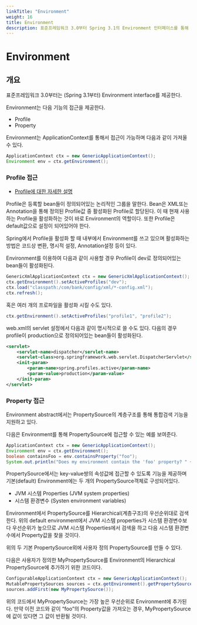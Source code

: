 ```yaml
---
linkTitle: "Environment"
weight: 16
title: Environment
description: 표준프레임워크 3.0부터 Spring 3.1의 Environment 인터페이스를 통해 Profile과 Property에 접근할 수 있다.
---
```

# Environment

## 개요

표준프레임워크 3.0부터는 (Spring 3.1부터) Environment interface를 제공한다.

Environment는 다음 기능의 접근을 제공한다.

- Profile
- Property

Environment는 ApplicationContext를 통해서 접근이 가능하며 다음과 같이 가져올 수 있다.

```java
ApplicationContext ctx = new GenericApplicationContext();
Environment env = ctx.getEnvironment();
```

### Profile 접근

- [Profile에 대한 자세한 설명](../foundation-layer-core/ioc-container-bean-definition-profiles.md)

Profile은 등록할 bean들이 정의되어있는 논리적인 그룹을 말한다. Bean은 XML또는 Annotation을 통해 정의된 Profile값 중 활성화된 Profile로 할당된다.
이 때 현재 사용하는 Profile을 활성화하는 것이 바로 Environment의 역할이다. 또한 Profile은 default값으로 설정이 되어있어야 한다.

Spring에서 Profile을 활성화 할 때 내부에서 Environment를 쓰고 있으며 활성화하는 방법은 코드상 변환, 명시적 설정, Annotation설정 등이 있다.

Environment를 이용하여 다음과 같이 사용할 경우 Profile이 dev로 정의되어있는 bean들이 활성화된다.

```java
GenericXmlApplicationContext ctx = new GenericXmlApplicationContext();
ctx.getEnvironment().setActiveProfiles("dev");
ctx.load("classpath:/com/bank/config/xml/*-config.xml");
ctx.refresh();
```

혹은 여러 개의 프로파일을 활성화 시킬 수도 있다.

```java
ctx.getEnvironment().setActiveProfiles("profile1", "profile2");
```

web.xml의 servlet 설정에서 다음과 같이 명시적으로 쓸 수도 있다. 다음의 경우 profile이 production으로 정의되어있는 bean들이 활성화된다.

```xml
<servlet>
    <servlet-name>dispatcher</servlet-name>
    <servlet-class>org.springframework.web.servlet.DispatcherServlet</servlet-class>
    <init-param>
        <param-name>spring.profiles.active</param-name>
        <param-value>production</param-value>
    </init-param>
</servlet>
```

### Property 접근

Environment abstract에서는 PropertySource의 계층구조를 통해 통합검색 기능을 지원하고 있다.

다음은 Environment를 통해 PropertySource에 접근할 수 있는 예를 보여준다.

```java
ApplicationContext ctx = new GenericApplicationContext();
Environment env = ctx.getEnvironment();
boolean containsFoo = env.containsProperty("foo");
System.out.println("Does my environment contain the 'foo' property? " + containsFoo);
```

PropertySource에서는 key-value쌍의 속성값에 접근할 수 있도록 기능을 제공하며 기본(default) Environment에는 두 개의 PropertySource객체로 구성되어있다.

- JVM 시스템 Properties (JVM system properties)
- 시스템 환경변수 (Systen environment variables)

Environment에서 PropertySource를 Hierarchical(계층구조)의 우선순위대로 검색한다.
위의 default environment에서 JVM 시스템 properties가 시스템 환경변수보다 우선순위가 높으므로 JVM 시스템 Properties에서 검색을 하고 다음 시스템 환경변수에서 Property값을 찾을 것이다.

위의 두 기본 PropertySource외에 사용자 정의 PropertySource를 만들 수 있다.

다음은 사용자가 정의한 MyPropertySource를 Environment의 Hierarchical PropertySource에 추가하기 위한 코드이다.

```java
ConfigurableApplicationContext ctx = new GenericApplicationContext();
MutablePropertySources sources = ctx.getEnvironment().getPropertySources();
sources.addFirst(new MyPropertySource());
```

위의 코드에서 MyPropertySource는 가장 높은 우선순위로 Environment에 추가된다.
만약 이전 코드와 같이 “foo”의 Property값을 가져오는 경우, MyPropertySource에 값이 있다면 그 값이 반환될 것이다.
